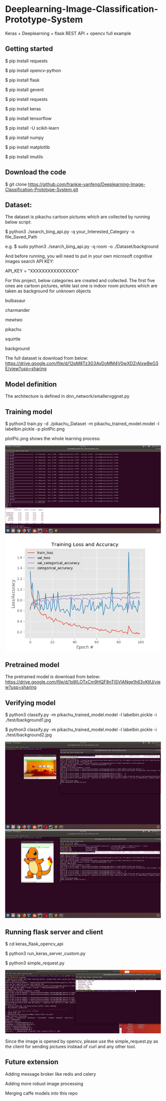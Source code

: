 # Deeplearning-Image-Classification-Prototype-System

Keras + Deeplearning + flask REST API + opencv full example

## Getting started
$ pip install requests

$ pip install opencv-python

$ pip install flask  

$ pip install gevent

$ pip install requests

$ pip install keras

$ pip install tensorflow

$ pip install -U scikit-learn

$ pip install numpy

$ pip install matplotlib

$ pip install imutils

## Download the code
$ git clone https://github.com/frankie-yanfeng/Deeplearning-Image-Classification-Prototype-System.git

## Dataset:
The dataset is pikachu cartoon pictures which are collected by running below script:

$ python3 ./search_bing_api.py -q your_Interested_Category -o file_Saved_Path

e.g.
$ sudo python3 ./search_bing_api.py -q room -o ./Dataset/background

And before running, you will need to put in your own microsoft cognitive images search API KEY:

API_KEY = "XXXXXXXXXXXXXXXX"

For this project, below categories are created and collected. The first five ones are cartoon pictures,
while last one is indoor room pictures which are taken as background for unknown objects 

bulbasaur

charmander

mewtwo

pikachu

squirtle

background

The full dataset is download from below:
https://drive.google.com/file/d/12pM8Tz3G3AvDoMM4V0wXDZrAlxwBeG3E/view?usp=sharing

## Model definition
The architecture is defined in dnn_network/smallervggnet.py

## Training model
$ python3 train.py -d ./pikachu_Dataset -m pikachu_trained_model.model -l labelbin.pickle -p plotPic.png

plotPic.png shows the whole learning process:

![learning Result](Result1.png)
![learning Curve](plotPic.png)

## Pretrained model
The pretrained model is download from below:
https://drive.google.com/file/d/1sWLOTxCm9HQF8nTlSVlANge1h63vKtfJ/view?usp=sharing

## Verifying model
$ python3 classify.py -m pikachu_trained_model.model -l labelbin.pickle -i ./test/background1.jpg

$ python3 classify.py -m pikachu_trained_model.model -l labelbin.pickle -i ./test/background2.jpg

![classificationResult Curve](classificationResult.png)
![learningclassificationResult1Curve](classificationResult1.png)


## Running flask server and client
$ cd keras_flask_opencv_api

$ python3 run_keras_server_custom.py

$ python3 simple_request.py

![Result](Result.png)

Since the image is opened by opencv, please use the simple_request.py as the client for sending pictures instead of curl and any other tool.

## Future extension
Adding message broker like redis and celery

Adding more robust image processing

Merging caffe models into this repo
